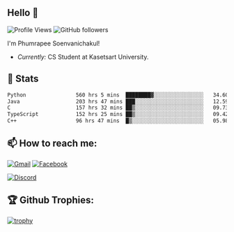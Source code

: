 
<h2>Hello 👋</h2> 

![Profile Views](https://komarev.com/ghpvc/?username=Homiez09&label=Profile%20views&color=0e75b6&style=flat)
![GitHub followers](https://img.shields.io/github/followers/HomieZ09.svg?style=social&label=Follow)


I'm Phumrapee Soenvanichakul!

- <i>Currently:</i> CS Student at Kasetsart University.

<h2>👀 Stats</h2>

<!--START_SECTION:waka-->

```txt
Python                560 hrs 5 mins  ████████▓░░░░░░░░░░░░░░░░   34.60 %
Java                  203 hrs 47 mins ███░░░░░░░░░░░░░░░░░░░░░░   12.59 %
C                     157 hrs 32 mins ██▒░░░░░░░░░░░░░░░░░░░░░░   09.73 %
TypeScript            152 hrs 25 mins ██▒░░░░░░░░░░░░░░░░░░░░░░   09.42 %
C++                   96 hrs 47 mins  █▒░░░░░░░░░░░░░░░░░░░░░░░   05.98 %
```

<!--END_SECTION:waka-->

<h2>📫 How to reach me:</h2>

<a href="mailto:phumrapeesoen1@gmail.com">![Gmail](https://img.shields.io/badge/Gmail-D14836?style=for-the-badge&logo=gmail&logoColor=white)</a> 
<a href="https://web.facebook.com/phumrapee.soenvanichakul.3/">![Facebook](https://img.shields.io/badge/Facebook-4267B2?style=for-the-badge&logo=facebook&logoColor=white)</a>

<a href="https://discord.gg/EWnAEUtFVm">![Discord](https://discord.c99.nl/widget/theme-1/297740667784921089.png)</a> 

<h2>🏆 Github Trophies:</h2>

[![trophy](https://github-profile-trophy.vercel.app/?username=Homiez09&theme=discord&row=1)](https://github.com/ryo-ma/github-profile-trophy)
